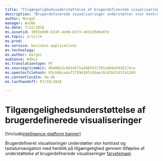 ```yaml
---
title: "Tilgængelighedsunderstøttelse af brugerdefinerede visualiseringer"
description: "Brugerdefinerede visualiseringer understøtter stor kontrast og tastaturnavigation med henblik på tilgængelighed"
author: MargoC
manager: AnnBe
ms.date: 7/22/2018
ms.assetid: 3993e8d0-6319-4e90-b5f3-e031d9d8a6fe
ms.topic: article
ms.prod: 
ms.service: business-applications
ms.technology: 
ms.author: margoc
audience: Admin
ms.translationtype: HT
ms.sourcegitcommit: 0b40bb3c98145f5a260f412701a884a5936174ce
ms.openlocfilehash: 83cb6bcada71759410fa36aec8c83b31d17a1268
ms.contentlocale: da-dk
ms.lasthandoff: 07/18/2018

---
```

# <a name="accessibility-support-for-custom-visuals"></a>Tilgængelighedsunderstøttelse af brugerdefinerede visualiseringer

[!include[intelligence-platform banner](../../includes/intelligence-platform.md)]



Brugerdefineret visualiseringer understøtter stor kontrast og tastaturnavigation med henblik på tilgængelighed gennem tilføjelse af understøttelse af brugerdefinerede visualiseringer [farvetemaer](https://docs.microsoft.com/power-bi/desktop-report-themes).

